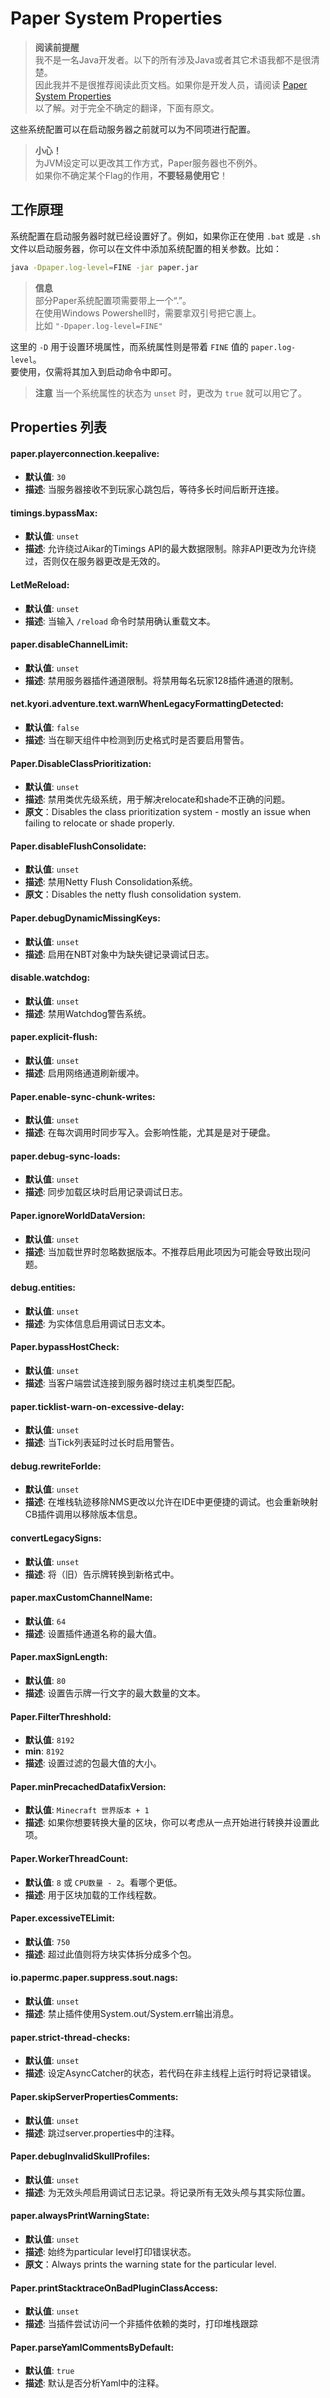 # Paper System Properties

> **阅读前提醒**  
> 我不是一名Java开发者。以下的所有涉及Java或者其它术语我都不是很清楚。  
> 因此我并不是很推荐阅读此页文档。如果你是开发人员，请阅读 [Paper System Properties](https://docs.papermc.io/paper/reference/system-properties)  
> 以了解。对于完全不确定的翻译，下面有原文。

这些系统配置可以在启动服务器之前就可以为不同项进行配置。

> **小心！**  
> 为JVM设定可以更改其工作方式，Paper服务器也不例外。    
> 如果你不确定某个Flag的作用，**不要轻易使用它**！  

## 工作原理

系统配置在启动服务器时就已经设置好了。例如，如果你正在使用 `.bat` 或是 `.sh` 文件以启动服务器，你可以在文件中添加系统配置的相关参数。比如：

```bash
java -Dpaper.log-level=FINE -jar paper.jar
```
> **信息**  
> 部分Paper系统配置项需要带上一个“.”。  
> 在使用Windows Powershell时，需要拿双引号把它裹上。  
> 比如 `"-Dpaper.log-level=FINE"`

这里的 `-D` 用于设置环境属性，而系统属性则是带着 `FINE` 值的 `paper.log-level`。  
要使用，仅需将其加入到启动命令中即可。

> **注意**
> 当一个系统属性的状态为 `unset` 时，更改为 `true` 就可以用它了。


## Properties 列表

#### paper.playerconnection.keepalive:

- **默认值**: `30`
- **描述**: 当服务器接收不到玩家心跳包后，等待多长时间后断开连接。

#### timings.bypassMax:

- **默认值**: `unset`
- **描述**: 允许绕过Aikar的Timings API的最大数据限制。除非API更改为允许绕过，否则仅在服务器更改是无效的。

#### LetMeReload:

- **默认值**: `unset`
- **描述**: 当输入 `/reload` 命令时禁用确认重载文本。

#### paper.disableChannelLimit:

- **默认值**: `unset`
- **描述**: 禁用服务器插件通道限制。将禁用每名玩家128插件通道的限制。

#### net.kyori.adventure.text.warnWhenLegacyFormattingDetected:

- **默认值**: `false`
- **描述**: 当在聊天组件中检测到历史格式时是否要启用警告。

#### Paper.DisableClassPrioritization:

- **默认值**: `unset`
- **描述**: 禁用类优先级系统，用于解决relocate和shade不正确的问题。
- **原文**：Disables the class prioritization system - mostly an issue when failing to relocate or shade properly.

#### Paper.disableFlushConsolidate:

- **默认值**: `unset`
- **描述**: 禁用Netty Flush Consolidation系统。
- **原文**：Disables the netty flush consolidation system.

#### Paper.debugDynamicMissingKeys:

- **默认值**: `unset`
- **描述**: 启用在NBT对象中为缺失键记录调试日志。

#### disable.watchdog:

- **默认值**: `unset`
- **描述**: 禁用Watchdog警告系统。

#### paper.explicit-flush:

- **默认值**: `unset`
- **描述**: 启用网络通道刷新缓冲。

#### Paper.enable-sync-chunk-writes:

- **默认值**: `unset`
- **描述**: 在每次调用时同步写入。会影响性能，尤其是是对于硬盘。

#### paper.debug-sync-loads:

- **默认值**: `unset`
- **描述**: 同步加载区块时启用记录调试日志。

#### Paper.ignoreWorldDataVersion:

- **默认值**: `unset`
- **描述**: 当加载世界时忽略数据版本。不推荐启用此项因为可能会导致出现问题。

#### debug.entities:

- **默认值**: `unset`
- **描述**: 为实体信息启用调试日志文本。

#### Paper.bypassHostCheck:

- **默认值**: `unset`
- **描述**: 当客户端尝试连接到服务器时绕过主机类型匹配。

#### paper.ticklist-warn-on-excessive-delay:

- **默认值**: `unset`
- **描述**: 当Tick列表延时过长时启用警告。

#### debug.rewriteForIde:

- **默认值**: `unset`
- **描述**: 在堆栈轨迹移除NMS更改以允许在IDE中更便捷的调试。也会重新映射CB插件调用以移除版本信息。

#### convertLegacySigns:

- **默认值**: `unset`
- **描述**: 将（旧）告示牌转换到新格式中。

#### paper.maxCustomChannelName:

- **默认值**: `64`
- **描述**: 设置插件通道名称的最大值。

#### Paper.maxSignLength:

- **默认值**: `80`
- **描述**: 设置告示牌一行文字的最大数量的文本。

#### Paper.FilterThreshhold:

- **默认值**: `8192`
- **min**: `8192`
- **描述**: 设置过滤的包最大值的大小。

#### Paper.minPrecachedDatafixVersion:

- **默认值**: `Minecraft 世界版本 + 1`
- **描述**: 如果你想要转换大量的区块，你可以考虑从一点开始进行转换并设置此项。

#### Paper.WorkerThreadCount:

- **默认值**: `8` 或 `CPU数量 - 2`。看哪个更低。
- **描述**: 用于区块加载的工作线程数。

#### Paper.excessiveTELimit:

- **默认值**: `750`
- **描述**: 超过此值则将方块实体拆分成多个包。

#### io.papermc.paper.suppress.sout.nags:

- **默认值**: `unset`
- **描述**: 禁止插件使用System.out/System.err输出消息。

#### paper.strict-thread-checks:

- **默认值**: `unset`
- **描述**: 设定AsyncCatcher的状态，若代码在非主线程上运行时将记录错误。

#### Paper.skipServerPropertiesComments:

- **默认值**: `unset`
- **描述**: 跳过server.properties中的注释。

#### Paper.debugInvalidSkullProfiles:

- **默认值**: `unset`
- **描述**: 为无效头颅启用调试日志记录。将记录所有无效头颅与其实际位置。

#### paper.alwaysPrintWarningState:

- **默认值**: `unset`
- **描述**: 始终为particular level打印错误状态。
- **原文**：Always prints the warning state for the particular level.

#### Paper.printStacktraceOnBadPluginClassAccess:

- **默认值**: `unset`
- **描述**: 当插件尝试访问一个非插件依赖的类时，打印堆栈跟踪

#### Paper.parseYamlCommentsByDefault:

- **默认值**: `true`
- **描述**: 默认是否分析Yaml中的注释。
